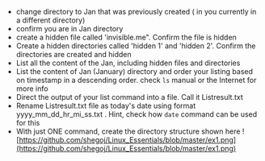 - change directory to Jan that was previously created ( in you currently in a different directory)
- confirm you are in Jan directory
- create a hidden file called 'invisible.me". Confirm the file is hidden
- Create a hidden directories called 'hidden 1' and 'hidden 2'. Confirm the directories are created and hidden
- List all the content of the Jan, including hidden files and directories
- List the content of Jan (January) directory and order your listing based on timestamp in a descending order. check `ls` manual or the Internet for more info
- Direct the output of your list command into a file. Call it Listresult.txt
- Rename Listresult.txt file as today's date using format yyyy_mm_dd_hr_mi_ss.txt . Hint, check how `date` command can be used for this
- With just ONE command, create the directory structure shown here
![https://github.com/shegoj/Linux_Essentials/blob/master/ex1.png](https://github.com/shegoj/Linux_Essentials/blob/master/ex1.png)

